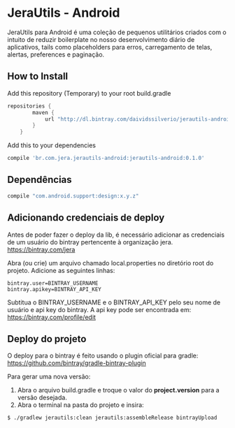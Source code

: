 # JeraUtils - Android
JeraUtils para Android é uma coleção de pequenos utilitários criados com o intuito de reduzir
boilerplate no nosso desenvolvimento diário de aplicativos, tails como placeholders para erros,
carregamento de telas, alertas, preferences e paginação.

## How to Install
Add this repository (Temporary) to your root build.gradle
```groovy
repositories {
        maven {
            url "http://dl.bintray.com/daividssilverio/jerautils-android"
        }
    }
```

Add this to your dependencies
```groovy
compile 'br.com.jera.jerautils-android:jerautils-android:0.1.0'
```

## Dependências
```groovy
compile "com.android.support:design:x.y.z"
```

## Adicionando credenciais de deploy

Antes de poder fazer o deploy da lib, é necessário adicionar as credenciais de um usuário do bintray
pertencente à organização jera.
https://bintray.com/jera

Abra (ou crie) um arquivo chamado local.properties no diretório root do projeto.
Adicione as seguintes linhas:

```
bintray.user=BINTRAY_USERNAME
bintray.apikey=BINTRAY_API_KEY
```

Subtitua o BINTRAY_USERNAME e o BINTRAY_API_KEY pelo seu nome de usuário e api key do bintray.
A api key pode ser encontrada em:
https://bintray.com/profile/edit

## Deploy do projeto

O deploy para o bintray é feito usando o plugin oficial para gradle:
https://github.com/bintray/gradle-bintray-plugin

Para gerar uma nova versão:

1. Abra o arquivo build.gradle e troque o valor do **project.version** para a versão desejada.
2. Abra o terminal na pasta do projeto e insira:

```bash
$ ./gradlew jerautils:clean jerautils:assembleRelease bintrayUpload
```